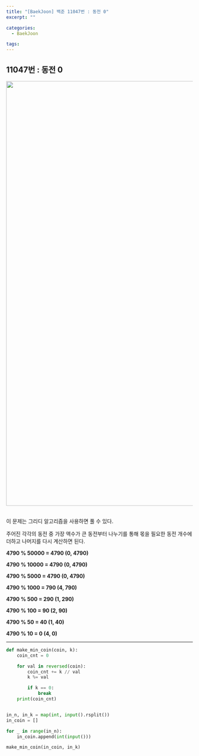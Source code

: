 ```yaml
---
title: "[BaekJoon] 백준 11047번 : 동전 0"
excerpt: ""

categories:
  - BaekJoon

tags:
---
```


## 11047번 : 동전 0

<center><img width="1145" alt="Coin_0" src="https://user-images.githubusercontent.com/54533309/94437907-5cb79c00-01d9-11eb-943d-2d75430259a3.png">
</center>


<br>

이 문제는 그리디 알고리즘을 사용하면 풀 수 있다.

주어진 각각의 동전 중 가장 액수가 큰 동전부터 나누기를 통해 몫을 필요한 동전 개수에 더하고 나머지를 다시 계산하면 된다.

**4790 % 50000 = 4790 (0, 4790)**

**4790 % 10000 = 4790 (0, 4790)**

**4790 % 5000 = 4790 (0, 4790)**

**4790 % 1000 = 790 (4, 790)**

**4790 % 500 = 290 (1, 290)**

**4790 % 100 = 90 (2, 90)**

**4790 % 50 = 40 (1, 40)**

**4790 % 10 = 0 (4, 0)**

---

```python
def make_min_coin(coin, k):
	coin_cnt = 0

	for val in reversed(coin):
		coin_cnt += k // val
		k %= val

		if k == 0:
			break
	print(coin_cnt)


in_n, in_k = map(int, input().rsplit())
in_coin = []

for _ in range(in_n):
	in_coin.append(int(input()))

make_min_coin(in_coin, in_k)
```

<br>